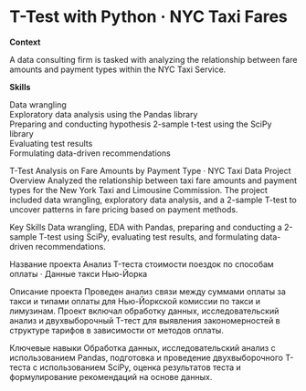  # T-Test with Python · NYC Taxi Fares

**Context**  

A data consulting firm is tasked with analyzing the relationship between fare amounts and payment types within the NYC Taxi Service.

**Skills**  

Data wrangling  
Exploratory data analysis using the Pandas library  
Preparing and conducting hypothesis 2-sample t-test using the SciPy library  
Evaluating test results  
Formulating data-driven recommendations

T-Test Analysis on Fare Amounts by Payment Type · NYC Taxi Data
Project Overview
Analyzed the relationship between taxi fare amounts and payment types for the New York Taxi and Limousine Commission. The project included data wrangling, exploratory data analysis, and a 2-sample T-test to uncover patterns in fare pricing based on payment methods.

Key Skills
Data wrangling, EDA with Pandas, preparing and conducting a 2-sample T-test using SciPy, evaluating test results, and formulating data-driven recommendations.

Название проекта
Анализ T-теста стоимости поездок по способам оплаты · Данные такси Нью-Йорка

Описание проекта
Проведен анализ связи между суммами оплаты за такси и типами оплаты для Нью-Йоркской комиссии по такси и лимузинам. Проект включал обработку данных, исследовательский анализ и двухвыборочный T-тест для выявления закономерностей в структуре тарифов в зависимости от методов оплаты.

Ключевые навыки
Обработка данных, исследовательский анализ с использованием Pandas, подготовка и проведение двухвыборочного T-теста с использованием SciPy, оценка результатов теста и формулирование рекомендаций на основе данных.
